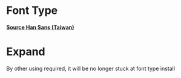 # Font Type

**[Source Han Sans (Taiwan)](https://github.com/adobe-fonts/source-han-sans/tree/release#region-specific-subset-otfs)**

# Expand

By other using required, it will be no longer stuck at font type install
